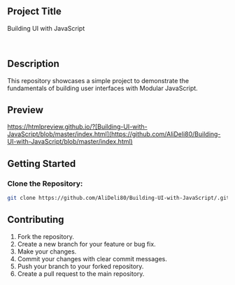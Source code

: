 ## Project Title

Building UI with JavaScript

<br>

## Description

This repository showcases a simple project to demonstrate the fundamentals of building user interfaces with Modular JavaScript.

## Preview

https://htmlpreview.github.io/?[Building-UI-with-JavaScript/blob/master/index.html](https://github.com/AliDeli80/Building-UI-with-JavaScript/blob/master/index.html)

## Getting Started

### Clone the Repository:

  ```sh
  git clone https://github.com/AliDeli80/Building-UI-with-JavaScript/.git
  ```

## Contributing
1.  Fork the repository.
2.  Create a new branch for your feature or bug fix.
3.  Make your changes.
4.  Commit your changes with clear commit messages.
5.  Push your branch to your forked repository.
6.  Create a pull request to the main repository.   
